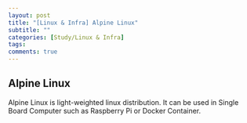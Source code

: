 ```yaml
---
layout: post
title: "[Linux & Infra] Alpine Linux"
subtitle: ""
categories: [Study/Linux & Infra]
tags:
comments: true
---
```


## Alpine Linux

Alpine Linux is light-weighted linux distribution.
It can be used in Single Board Computer such as Raspberry Pi or Docker Container.
